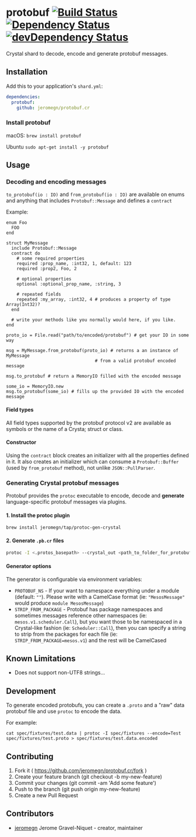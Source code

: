 # protobuf [![Build Status](https://travis-ci.org/jeromegn/protobuf.cr.svg?branch=master)](https://travis-ci.org/jeromegn/protobuf.cr) [![Dependency Status](https://shards.rocks/badge/github/jeromegn/protobuf.cr/status.svg)](https://shards.rocks/github/jeromegn/protobuf.cr) [![devDependency Status](https://shards.rocks/badge/github/jeromegn/protobuf.cr/dev_status.svg)](https://shards.rocks/github/jeromegn/protobuf.cr)

Crystal shard to decode, encode and generate protobuf messages.

## Installation

Add this to your application's `shard.yml`:

```yaml
dependencies:
  protobuf:
    github: jeromegn/protobuf.cr
```

### Install protobuf

macOS:
```brew install protobuf```

Ubuntu
```sudo apt-get install -y protobuf```

## Usage

### Decoding and encoding messages

`to_protobuf(io : IO)` and `from_protobuf(io : IO)` are available on enums and anything that includes `Protobuf::Message` and defines a `contract`

Example:

```crystal
enum Foo
  FOO
end

struct MyMessage
  include Protobuf::Message
  contract do
    # some required properties
    required :prop_name, :int32, 1, default: 123
    required :prop2, Foo, 2

    # optional properties
    optional :optional_prop_name, :string, 3

    # repeated fields
    repeated :my_array, :int32, 4 # produces a property of type Array(Int32)?
  end

  # write your methods like you normally would here, if you like.
end

proto_io = File.read("path/to/encoded/protobuf") # get your IO in some way

msg = MyMessage.from_protobuf(proto_io) # returns a an instance of MyMessage
                                  # from a valid protobuf encoded message

msg.to_protobuf # return a MemoryIO filled with the encoded message

some_io = MemoryIO.new
msg.to_protobuf(some_io) # fills up the provided IO with the encoded message
```

#### Field types

All field types supported by the protobuf protocol v2 are available as symbols or the name of a Crysta; struct or class.

#### Constructor

Using the `contract` block creates an initializer with all the properties defined in it. It also creates an initializer which can consume a `Protobuf::Buffer` (used by `from_protobuf` method), not unlike `JSON::PullParser`.

### Generating Crystal protobuf messages

Protobuf provides the `protoc` executable to encode, decode and **generate** language-specific protobuf messages via plugins.

#### 1. Install the protoc plugin

```
brew install jeromegn/tap/protoc-gen-crystal
```

#### 2. Generate `.pb.cr` files

```bash
protoc -I <.protos_basepath> --crystal_out <path_to_folder_for_protobufs> <path_to_{.proto,*.protos}>
```

#### Generator options

The generator is configurable via environment variables:

- `PROTOBUF_NS` - If your want to namespace everything under a module (default: `""`). Please write with a CamelCase format (ie: `"MesosMessage"` would produce `module MesosMessage`)
- `STRIP_FROM_PACKAGE` - Protobuf has package namespaces and sometimes messages reference other namespaces (ie: `mesos.v1.scheduler.Call`), but you want those to be namespaced in a Crystal-like fashion (ie: `Scheduler::Call`), then you can specify a string to strip from the packages for each file (ie: `STRIP_FROM_PACKAGE=mesos.v1`) and the rest will be CamelCased

## Known Limitations

- Does not support non-UTF8 strings...

## Development

To generate encoded protobufs, you can create a `.proto` and a "raw" data protobuf file and use `protoc` to encode the data.

For example:

```
cat spec/fixtures/test.data | protoc -I spec/fixtures --encode=Test spec/fixtures/test.proto > spec/fixtures/test.data.encoded
```

## Contributing

1. Fork it ( https://github.com/jeromegn/protobuf.cr/fork )
2. Create your feature branch (git checkout -b my-new-feature)
3. Commit your changes (git commit -am 'Add some feature')
4. Push to the branch (git push origin my-new-feature)
5. Create a new Pull Request

## Contributors

- [jeromegn](https://github.com/jeromegn) Jerome Gravel-Niquet - creator, maintainer
